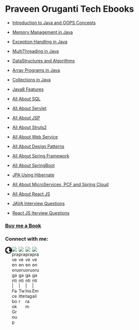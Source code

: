 # Praveen Oruganti Tech Ebooks

- [Introduction to Java and OOPS Concepts](https://github.com/praveenoruganti/PraveenOruganti-Tech-Ebooks/raw/master/Praveen%20Oruganti_%20Java%20Introduction_OOPS%20Concepts.pdf)

- [Memory Management in Java](https://github.com/praveenoruganti/PraveenOruganti-Tech-Ebooks/raw/master/Praveen%20Oruganti_%20Java%20Memory%20Management.pdf)

- [Exception Handling in Java](https://github.com/praveenoruganti/PraveenOruganti-Tech-Ebooks/raw/master/Praveen%20Oruganti_Java%20Exception%20Handling.pdf)

- [MultiThreading in Java](https://github.com/praveenoruganti/PraveenOruganti-Tech-Ebooks/raw/master/Praveen%20Oruganti_Java%20MultiThreading.pdf)

- [DataStructures and Algorithms](https://github.com/praveenoruganti/PraveenOruganti-Tech-Ebooks/raw/master/Praveen%20Oruganti_DataStructures_Algorithms.pdf)

- [Array Programs in Java](https://github.com/praveenoruganti/PraveenOruganti-Tech-Ebooks/raw/master/Praveen%20Oruganti_Java%20Array%20Programs.pdf)

- [Collections in Java](https://github.com/praveenoruganti/PraveenOruganti-Tech-Ebooks/raw/master/Praveen%20Oruganti_Java%20Collections.pdf)

- [Java8 Features](https://github.com/praveenoruganti/PraveenOruganti-Tech-Ebooks/raw/master/Praveen%20Oruganti_Java8%20Features.pdf)

- [All About SQL](https://github.com/praveenoruganti/PraveenOruganti-Tech-Ebooks/raw/master/Praveen%20Oruganti_SQL.pdf)

- [All About Servlet](https://github.com/praveenoruganti/PraveenOruganti-Tech-Ebooks/raw/master/Praveen%20Oruganti_Servlet.pdf)

- [All About JSP](https://github.com/praveenoruganti/PraveenOruganti-Tech-Ebooks/raw/master/Praveen%20Oruganti_JSP.pdf)

- [All About Struts2](https://github.com/praveenoruganti/PraveenOruganti-Tech-Ebooks/raw/master/Praveen%20Oruganti_Struts2.pdf)

- [All About Web Service](https://github.com/praveenoruganti/PraveenOruganti-Tech-Ebooks/raw/master/Praveen%20Oruganti_Web%20Service.pdf)

- [All About Design Patterns](https://github.com/praveenoruganti/PraveenOruganti-Tech-Ebooks/raw/master/Praveen%20Oruganti_Design%20Patterns.pdf)

- [All About Spring Framework](https://github.com/praveenoruganti/PraveenOruganti-Tech-Ebooks/raw/master/Praveen%20Oruganti_Spring%20Framework.pdf)

- [All About SpringBoot](https://github.com/praveenoruganti/PraveenOruganti-Tech-Ebooks/raw/master/Praveen%20Oruganti_SpringBoot.pdf)

- [JPA Using Hibernate](https://github.com/praveenoruganti/PraveenOruganti-Tech-Ebooks/raw/master/Praveen%20Oruganti_JPAUsingHibernate.pdf)

- [All About MicroServices, PCF and Spring Cloud](https://github.com/praveenoruganti/PraveenOruganti-Tech-Ebooks/raw/master/Praveen%20Oruganti_MicroServices_PCF_Spring%20Cloud.pdf)

- [All About React JS](https://github.com/praveenoruganti/PraveenOruganti-Tech-Ebooks/raw/master/Praveen%20Oruganti_React%20JS.pdf)

- [JAVA Interview Questions](https://github.com/praveenoruganti/PraveenOruganti-Tech-Ebooks/raw/master/Praveen%20Oruganti_%20Java%20Interview%20Questions.pdf)

- [React JS Iterview Questions](https://github.com/praveenoruganti/PraveenOruganti-Tech-Ebooks/raw/master/React%20JS%20Interview%20questions.pdf)

### [Buy me a Book](https://www.buymeacoffee.com/praveenoruganti)

### Connect with me:

[<img align="left" alt="praveenorugantitech.blogspot.com" width="22px" src="https://raw.githubusercontent.com/iconic/open-iconic/master/svg/globe.svg" />][website]
[<img align="left" alt="praveenoruganti | Facebook Group" width="22px" src="https://cdn.jsdelivr.net/npm/simple-icons@v3/icons/facebook.svg" />][facebookgroup]
[<img align="left" alt="praveenoruganti | Twitter" width="22px" src="https://cdn.jsdelivr.net/npm/simple-icons@v3/icons/twitter.svg" />][twitter]
[<img align="left" alt="praveenoruganti | Instagram" width="22px" src="https://cdn.jsdelivr.net/npm/simple-icons@v3/icons/instagram.svg" />][instagram]
[<img align="left" alt="praveenoruganti | Email" width="22px" src="https://cdn.jsdelivr.net/npm/simple-icons@v3/icons/gmail.svg" />][email]

<br/>

[website]: https://praveenorugantitech.blogspot.com
[twitter]: https://mobile.twitter.com/praveenoruganti
[facebookgroup]: https://www.facebook.com/groups/praveenorugantitech
[instagram]: https://instagram.com/praveenorugantitech
[email]: mailto:praveenorugantitech@gmail.com

